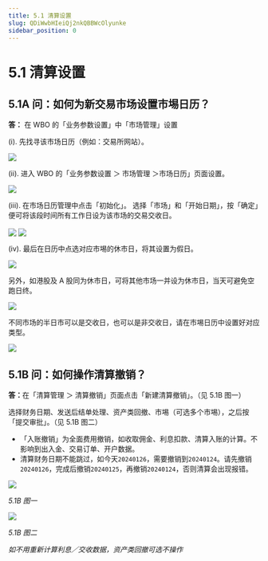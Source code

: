 ```yaml
---
title: 5.1 清算设置
slug: QDiWwbHIeiQj2nkQBBWcOlyunke
sidebar_position: 0
---
```



# 5.1 清算设置

## 5.1A 问：如何为新交易市场设置市埸日历？

<b>答：</b> 在 WBO 的「业务参数设置」中「市场管理」设置

(i). 先找寻该市场日历（例如：交易所网站）。

<img src="/assets/IvMZb9gL2oCVaqxh8BDcxSkRngo.png" src-width="1792" src-height="1612" align="center"/>

(ii). 进入 WBO 的「业务参数设置 ＞ 市场管理 ＞市场日历」页面设置。

<img src="/assets/VmOZbHQHRo6YEexAP1Xcn0sXnJh.png" src-width="2488" src-height="922" align="center"/>

(iii). 在市场日历管理中点击「初始化」。
选择「市场」和「开始日期」，按「确定」便可将该段时间所有工作日设为该市场的交易交收日。

<img src="/assets/YYJQbVGSQoJfDoxEJLLcbzKJnFf.png" src-width="2848" src-height="1586" align="center"/>

<img src="/assets/GQ0AbunvyoaYlyxUNbPc0u2snEg.png" src-width="2836" src-height="1546" align="center"/>

(iv). 最后在日历中点选对应市埸的休市日，将其设置为假日。

<img src="/assets/AbimbuZFvoAEGjx2zAlcTj9Jndd.png" src-width="2850" src-height="1570" align="center"/>

另外，如港股及 A 股同为休市日，可将其他市场一并设为休市日，当天可避免空跑日终。

<img src="/assets/HBzgbpKcToZxHrxQ0tvcuZqsn9e.png" src-width="2830" src-height="1584" align="center"/>

不同市场的半日市可以是交收日，也可以是非交收日，请在市埸日历中设置好对应类型。

<img src="/assets/AzJ2bWRtuoGN54xuaGPcl9kdnSf.png" src-width="1980" src-height="1308" align="center"/>

## 5.1B 问：如何操作清算撤销？

<b>答：</b>在「清算管理 ＞ 清算撤销」页面点击「新建清算撤销」。（见 5.1B 图一）

选择财务日期、发送后结单处理、资产类回撤、市埸（可选多个市埸），之后按「提交审批」。（见 5.1B 图二）

 

- 「入账撤销」为全面费用撤销，如收取佣金、利息扣款、清算入账的计算。不影响到出入金、交易订单、开户数据。
- 清算财务日期不能跳过，如今天`20240126`，需要撤销到`20240124`。请先撤销`20240126`，完成后撤销`20240125`，再撤销`20240124`，否则清算会出现报错。

<img src="/assets/IFKjbt4b1oLMgAxWG7JcG4KKnqf.png" src-width="2864" src-height="1288" align="center"/>

<em>5.1B 图一</em>

<img src="/assets/IHDCb6AOvo2AKJx4pOtclh1Wny9.png" src-width="2390" src-height="1420" align="center"/>

<em>5.1B 图二</em>

<em>如不用重新计算利息／交收数据，资产类回撤可选不操作</em>

